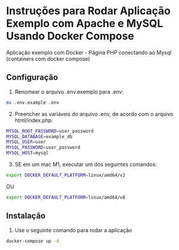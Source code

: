# Instruções para Rodar Aplicação Exemplo com Apache e MySQL Usando Docker Compose
Aplicação exemplo com Docker - Página PHP conectando ao Mysql (containers com docker compose)

## Configuração

1. Renomear o arquivo .env.exemplo para .env:
```bash
mv .env.example .env
```

2. Preencher as variáveis do arquivo .env, de acordo com o arquivo html/index.php:
```bash
MYSQL_ROOT_PASSWORD=user_password
MYSQL_DATABASE=example_db
MYSQL_USER=user
MYSQL_PASSWORD=user_password
MYSQL_HOST=mysql
```
3. SE em um mac M1, executar um dos seguintes comandos:
```bash
export DOCKER_DEFAULT_PLATFORM=linux/amd64/v2
```
OU

```bash
export DOCKER_DEFAULT_PLATFORM=linux/amd64/v8
```

## Instalação
1. Use o seguinte comando para rodar a aplicação

```bash
docker-compose up -d
```
